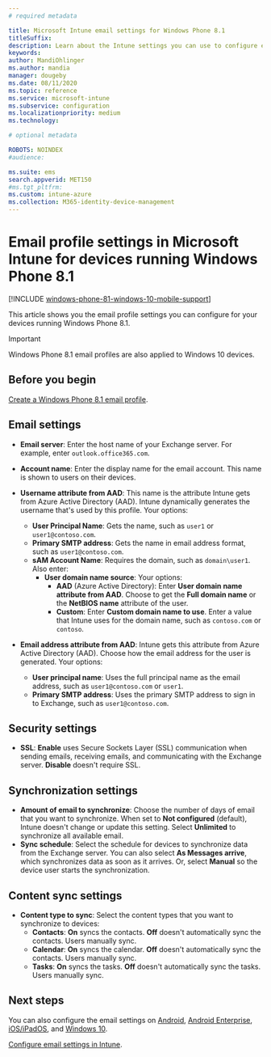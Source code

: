 ```yaml
---
# required metadata

title: Microsoft Intune email settings for Windows Phone 8.1
titleSuffix:
description: Learn about the Intune settings you can use to configure email connections on devices running Windows Phone 8.1.
keywords:
author: MandiOhlinger
ms.author: mandia
manager: dougeby
ms.date: 08/11/2020
ms.topic: reference
ms.service: microsoft-intune
ms.subservice: configuration
ms.localizationpriority: medium
ms.technology:

# optional metadata

ROBOTS: NOINDEX
#audience:

ms.suite: ems
search.appverid: MET150
#ms.tgt_pltfrm:
ms.custom: intune-azure
ms.collection: M365-identity-device-management
---
```


# Email profile settings in Microsoft Intune for devices running Windows Phone 8.1

[!INCLUDE [windows-phone-81-windows-10-mobile-support](../includes/windows-phone-81-windows-10-mobile-support.md)]

This article shows you the email profile settings you can configure for your devices running Windows Phone 8.1.

>[!IMPORTANT]
>Windows Phone 8.1 email profiles are also applied to Windows 10 devices.

## Before you begin

[Create a Windows Phone 8.1 email profile](email-settings-configure.md).

## Email settings

- **Email server**: Enter the host name of your Exchange server. For example, enter `outlook.office365.com`.
- **Account name**: Enter the display name for the email account. This name is shown to users on their devices.
- **Username attribute from AAD**: This name is the attribute Intune gets from Azure Active Directory (AAD). Intune dynamically generates the username that's used by this profile. Your options:
  - **User Principal Name**: Gets the name, such as `user1` or `user1@contoso.com`.
  - **Primary SMTP address**: Gets the name in email address format, such as `user1@contoso.com`.
  - **sAM Account Name**: Requires the domain, such as `domain\user1`. Also enter:
    - **User domain name source**: Your options:
      - **AAD** (Azure Active Directory): Enter **User domain name attribute from AAD**. Choose to get the **Full domain name** or the **NetBIOS name** attribute of the user.
      - **Custom**: Enter **Custom domain name to use**. Enter a value that Intune uses for the domain name, such as `contoso.com` or `contoso`.

- **Email address attribute from AAD**: Intune gets this attribute from Azure Active Directory (AAD). Choose how the email address for the user is generated. Your options:
  - **User principal name**: Uses the full principal name as the email address, such as `user1@contoso.com` or `user1`.
  - **Primary SMTP address**: Uses the primary SMTP address to sign in to Exchange, such as `user1@contoso.com`.

## Security settings

- **SSL**: **Enable** uses Secure Sockets Layer (SSL) communication when sending emails, receiving emails, and communicating with the Exchange server. **Disable** doesn't require SSL.

## Synchronization settings

- **Amount of email to synchronize**: Choose the number of days of email that you want to synchronize. When set to **Not configured** (default), Intune doesn't change or update this setting. Select **Unlimited** to synchronize all available email.
- **Sync schedule**: Select the schedule for devices to synchronize data from the Exchange server. You can also select **As Messages arrive**, which synchronizes data as soon as it arrives. Or, select **Manual** so the device user starts the synchronization.

## Content sync settings

- **Content type to sync**: Select the content types that you want to synchronize to devices:
  - **Contacts**: **On** syncs the contacts. **Off** doesn't automatically sync the contacts. Users manually sync.
  - **Calendar**: **On** syncs the calendar. **Off** doesn't automatically sync the contacts. Users manually sync.
  - **Tasks**: **On** syncs the tasks. **Off** doesn't automatically sync the tasks. Users manually sync.

## Next steps

You can also configure the email settings on [Android](email-settings-android.md), [Android Enterprise](email-settings-android-enterprise.md), [iOS/iPadOS](email-settings-ios.md), and [Windows 10](email-settings-windows-10.md).

[Configure email settings in Intune](email-settings-configure.md).
